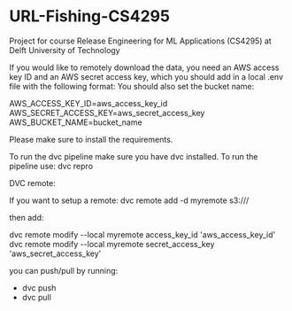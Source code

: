 # URL-Fishing-CS4295
Project for course Release Engineering for ML Applications (CS4295) at Delft University of Technology

If you would like to remotely download the data, you need an AWS access key ID and an AWS secret access key, which you should add in a local .env file with the following format:
You should also set the bucket name:

AWS_ACCESS_KEY_ID=aws_access_key_id
AWS_SECRET_ACCESS_KEY=aws_secret_access_key
AWS_BUCKET_NAME=bucket_name


Please make sure to install the requirements.

To run the dvc pipeline make sure you have dvc installed.
To run the pipeline use:
dvc repro

DVC remote:

If you want to setup a remote:
dvc remote add -d myremote s3://<bucket>/<key>

then add:

dvc remote modify --local myremote access_key_id 'aws_access_key_id'
dvc remote modify --local myremote secret_access_key 'aws_secret_access_key'

you can push/pull by running:

- dvc push
- dvc pull
